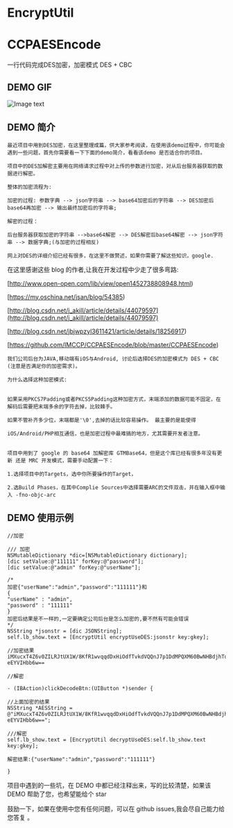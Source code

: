 # EncryptUtil
# CCPAESEncode

一行代码完成DES加密，加密模式 DES + CBC

## DEMO GIF

![Image text](https://github.com/feiyangkl/EncryptUtil/blob/master/EncryDemo/EncryDemo/Untitled.gif)

## DEMO 简介
```
最近项目中用到DES加密，在这里整理成篇，供大家参考阅读，在使用该demo过程中，你可能会遇到一些问题，首先你需要看一下下面的demo简介，看看该demo 是否适合你的项目。

项目中的DES加解密主要用在网络请求过程中对上传的参数进行加密，对从后台服务器获取的数据进行解密。

整体的加密流程为:

加密的过程: 参数字典 --> json字符串 --> base64加密后的字符串 --> DES加密后base64再加密 --> 输出最终加密后的字符串;

解密的过程： 

后台服务器获取加密的字符串 -->base64解密 --> DES解密后base64解密 --> json字符串 --> 数据字典;(与加密的过程相反)

网上对DES的详细介绍已经有很多，在这里不做赘述，如果你需要了解这些知识，google.
```

在这里感谢这些 blog 的作者,让我在开发过程中少走了很多弯路:

[http://www.open-open.com/lib/view/open1452738808948.html)

[https://my.oschina.net/jsan/blog/54385)

[http://blog.csdn.net/j_akill/article/details/44079597](http://blog.csdn.net/j_akill/article/details/44079597)

[http://blog.csdn.net/jbjwpzyl3611421/article/details/18256917)

[https://github.com/IMCCP/CCPAESEncode/blob/master/CCPAESEncode)

```
我们公司后台为JAVA,移动端有iOS与Android, 讨论后选择DES的加密模式为 DES + CBC (注意是否满足你的加密需求)。

为什么选择这种加密模式:


如果采用PKCS7Padding或者PKCS5Padding这种加密方式，末端添加的数据可能不固定，在解码后需要把末端多余的字符去掉，比较棘手。

如果不管补齐多少位，末端都是'\0',去掉的话比较容易操作。 最主要的是能使得

iOS/Android/PHP相互通信，也是加密过程中最难搞的地方，尤其需要开发者注意。


项目中用到了 google 的 base64 加解密库 GTMBase64，但是这个库已经有很多年没有更新 还是 MRC 开发模式，需要手动配置一下：

1.选择项目中的Targets，选中你所要操作的Target，

2.选Build Phases，在其中Complie Sources中选择需要ARC的文件双击，并在输入框中输入 -fno-objc-arc
```

## DEMO 使用示例
```
//加密

/// 加密
NSMutableDictionary *dic=[NSMutableDictionary dictionary];
[dic setValue:@"111111" forKey:@"password"];
[dic setValue:@"admin" forKey:@"userName"];

/*
加密{"userName":"admin","password":"111111"}和
{
"userName" : "admin",
"password" : "111111"
}
加密后结果是不一样的,一定要确定公司后台是怎么加密的,要不然有可能会错误
*/
NSString *jsonstr = [dic JSONString];
self.lb_show.text = [EncryptUtil encryptUseDES:jsonstr key:gkey];

//加密结果 iMXucxT4Z6v0ZILRJtUX1W/8KfR1wvqqdDxHiOdfTvkdVQQnJ7p1DdMPQXM60BwNHBdjhTqbnXIN
eEYVIHbb6w==

```
```
//解密

- (IBAction)clickDecodeBtn:(UIButton *)sender {

//上面加密的结果
NSString *AESString = @"iMXucxT4Z6v0ZILRJtUX1W/8KfR1wvqqdDxHiOdfTvkdVQQnJ7p1DdMPQXM60BwNHBdjhTqbnXIN
eEYVIHbb6w==";

///解密
self.lb_show.text = [EncryptUtil decryptUseDES:self.lb_show.text key:gkey];

解密结果:{"userName":"admin","password":"111111"}

}
```

项目中遇到的一些坑，在 DEMO 中都已经注释出来，写的比较清楚，如果该 DEMO 帮助了您，也希望能给个 star

鼓励一下，如果在使用中您有任何问题，可以在 github issues,我会尽自己能力给您答复 。




